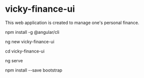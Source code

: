 # vicky-finance-ui
This web application is created to manage one's personal finance.

npm install -g @angular/cli

ng new vicky-finance-ui

cd vicky-finance-ui

ng serve

npm install --save bootstrap
